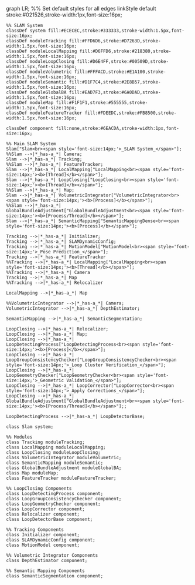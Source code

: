 graph LR;
    %% Set default styles for all edges
    linkStyle default stroke:#021526,stroke-width:1px,font-size:16px;

    %% SLAM System
    classDef system fill:#ECECEC,stroke:#333333,stroke-width:1.5px,font-size:16px;
    classDef moduleTracking fill:#FFD6D6,stroke:#D7263D,stroke-width:1.5px,font-size:16px;
    classDef moduleLocalMapping fill:#D6FFD6,stroke:#218380,stroke-width:1.5px,font-size:16px;
    classDef moduleLoopClosing fill:#D6E4FF,stroke:#00509D,stroke-width:1.5px,font-size:16px;
    classDef moduleVolumetric fill:#FFFACD,stroke:#E1A100,stroke-width:1.5px,font-size:16px;
    classDef moduleSemantic fill:#D1F7C4,stroke:#2E8B57,stroke-width:1.5px,font-size:16px;
    classDef moduleGlobalBA fill:#EAD7F3,stroke:#6A0DAD,stroke-width:1.5px,font-size:16px;
    classDef moduleMap fill:#F1F1F1,stroke:#555555,stroke-width:1.5px,font-size:16px;
    classDef moduleFeatureTracker fill:#FDEEDC,stroke:#FB8500,stroke-width:1.5px,font-size:16px;

    classDef component fill:none,stroke:#6EACDA,stroke-width:1px,font-size:16px;

    %% Main SLAM System
    Slam["Slam<br><span style='font-size:14px;'>_SLAM System_</span>"];
    %%Slam -->|*_has-a_*| Camera;
    Slam -->|*_has-a_*| Tracking;
    %%Slam -->|*_has-a_*| FeatureTracker;
    Slam -->|*_has-a_*| LocalMapping["LocalMapping<br><span style='font-size:14px;'><b>[Thread]</b></span>"];
    Slam -->|*_has-a_*| LoopClosing["LoopClosing<br><span style='font-size:14px;'><b>[Thread]</b></span>"];
    %%Slam -->|*_has-a_*| Map;
    Slam -->|*_has-a_*| VolumetricIntegrator["VolumetricIntegrator<br><span style='font-size:14px;'><b>[Process]</b></span>"];
    %%Slam -->|*_has-a_*| GlobalBundleAdjustment["GlobalBundleAdjustment<br><span style='font-size:14px;'><b>[Process/Thread]</b></span>"];
    Slam -->|*_has-a_*| SemanticMapping["SemanticMappingDense<br><span style='font-size:14px;'><b>[Process]</b></span>"];

    Tracking -->|*_has-a_*| Initializer;
    Tracking -->|*_has-a_*| SLAMDynamicConfig;
    Tracking -->|*_has-a_*| MotionModel["MotionModel<br><span style='font-size:14px;'>_Pose Prediction_</span>"];
    Tracking -->|*_has-a_*| FeatureTracker
    %%Tracking -->|*_has-a_*| LocalMapping["LocalMapping<br><span style='font-size:14px;'><b>[Thread]</b></span>"];  
    %%Tracking -->|*_has-a_*| Camera          
    Tracking -->|*_has-a_*| Map     
    %%Tracking -->|*_has-a_*| Relocalizer

    LocalMapping -->|*_has-a_*| Map

    %%VolumetricIntegrator -->|*_has-a_*| Camera;
    VolumetricIntegrator -->|*_has-a_*| DepthEstimator; 

    SemanticMapping -->|*_has-a_*| SemanticSegmentation; 

    LoopClosing -->|*_has-a_*| Relocalizer;
    LoopClosing -->|*_has-a_*| Map;
    LoopClosing -->|*_has-a_*| LoopDetectingProcess["LoopDetectingProcess<br><span style='font-size:14px;'><b>[Process]</b></span>"];
    LoopClosing -->|*_has-a_*| LoopGroupConsistencyChecker["LoopGroupConsistencyChecker<br><span style='font-size:14px;'>_Loop Cluster Verification_</span>"];
    LoopClosing -->|*_has-a_*| LoopGeometryChecker["LoopGeometryChecker<br><span style='font-size:14px;'>_Geometric Validation_</span>"];
    LoopClosing -->|*_has-a_*| LoopCorrector["LoopCorrector<br><span style='font-size:14px;'>_Apply Corrections_</span>"];
    LoopClosing -->|*_has-a_*| GlobalBundleAdjustment["GlobalBundleAdjustment<br><span style='font-size:14px;'><b>[Process/Thread]</b></span>"];;

    LoopDetectingProcess -->|*_has-a_*| LoopDetectorBase;

    class Slam system;

    %% Modules
    class Tracking moduleTracking;
    class LocalMapping moduleLocalMapping;
    class LoopClosing moduleLoopClosing;
    class VolumetricIntegrator moduleVolumetric;
    class SemanticMapping moduleSemantic;
    class GlobalBundleAdjustment moduleGlobalBA;
    class Map moduleMap;
    class FeatureTracker moduleFeatureTracker;

    %% LoopClosing Components
    class LoopDetectingProcess component;
    class LoopGroupConsistencyChecker component;
    class LoopGeometryChecker component;
    class LoopCorrector component;
    class Relocalizer component;
    class LoopDetectorBase component;

    %% Tracking Components
    class Initializer component;
    class SLAMDynamicConfig component;
    class MotionModel component;

    %% Volumetric Integrator Components
    class DepthEstimator component;

    %% Semantic Mapping Components
    class SemanticSegmentation component;